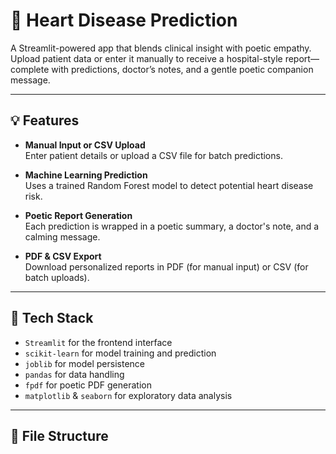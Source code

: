 # 🏥 Heart Disease Prediction 

A Streamlit-powered app that blends clinical insight with poetic empathy. Upload patient data or enter it manually to receive a hospital-style report—complete with predictions, doctor’s notes, and a gentle poetic companion message.

---

## 💡 Features

- **Manual Input or CSV Upload**  
  Enter patient details or upload a CSV file for batch predictions.

- **Machine Learning Prediction**  
  Uses a trained Random Forest model to detect potential heart disease risk.

- **Poetic Report Generation**  
  Each prediction is wrapped in a poetic summary, a doctor's note, and a calming message.

- **PDF & CSV Export**  
  Download personalized reports in PDF (for manual input) or CSV (for batch uploads).

---

## 🧠 Tech Stack

- `Streamlit` for the frontend interface  
- `scikit-learn` for model training and prediction  
- `joblib` for model persistence  
- `pandas` for data handling  
- `fpdf` for poetic PDF generation  
- `matplotlib` & `seaborn` for exploratory data analysis

---

## 📁 File Structure

